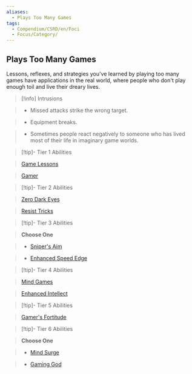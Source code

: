 ```yaml
---
aliases:
  - Plays Too Many Games
tags:
  - Compendium/CSRD/en/Foci
  - Focus/Category/
---
```

  
    
## Plays Too Many Games    
Lessons, reflexes, and strategies you've learned by playing too many games have applications in the real world, where people who don't play enough toil and live their dreary lives.    
  
>[!info] Intrusions    
>- Missed attacks strike the wrong target.    
>- Equipment breaks.    
>- Sometimes people react negatively to someone who has lived most of their life in imaginary game worlds.    
  
  
>[!tip]- Tier 1 Abilities    
> [Game Lessons](Game-Lessons.md)    
> [Gamer](Gamer.md)    
  
  
>[!tip]- Tier 2 Abilities    
> [Zero Dark Eyes](Zero-Dark-Eyes.md)    
> [Resist Tricks](Resist-Tricks.md)    
  
  
>[!tip]- Tier 3 Abilities    
> **Choose One**    
>- [Sniper's Aim](Sniper's-Aim.md)    
>- [Enhanced Speed Edge](Enhanced-Speed-Edge.md)    
  
  
>[!tip]- Tier 4 Abilities    
> [Mind Games](Mind-Games.md)    
> [Enhanced Intellect](Enhanced-Intellect.md)    
  
  
>[!tip]- Tier 5 Abilities    
> [Gamer's Fortitude](Gamer's-Fortitude.md)    
  
  
>[!tip]- Tier 6 Abilities    
> **Choose One**    
>- [Mind Surge](Mind-Surge.md)    
>- [Gaming God](Gaming-God.md)